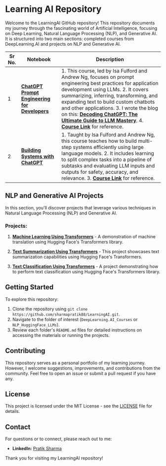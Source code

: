 # Learning AI Repository

Welcome to the LearningAI GitHub repository! This repository documents my journey through the fascinating world of Artificial Intelligence, focusing on Deep Learning, Natural Language Processing (NLP), and Generative AI. It is structured into two main sections: completed courses from DeepLearning.AI and projects on NLP and Generative AI.

|Sr No.|Notebook| Description                                                                                                                                                                                                                                                                                                                                                                                                                                                                                                                           |
|---|---|---------------------------------------------------------------------------------------------------------------------------------------------------------------------------------------------------------------------------------------------------------------------------------------------------------------------------------------------------------------------------------------------------------------------------------------------------------------------------------------------------------------------------------------|
|1|**[ChatGPT Prompt Engineering for Developers](https://github.com/sharmapratik88/LearningAI/tree/main/DeepLearning.AI/01_ChatGPT_Prompt_Engineering_Developers)**| 1. This course, led by Isa Fulford and Andrew Ng, focuses on prompt engineering best practices for application development using LLMs. 2. It covers summarizing, inferring, transforming, and expanding text to build custom chatbots and other applications. 3. I wrote the blog on this: **[Decoding ChatGPT: The Ultimate Guide to LLM Mastery](https://pratikdsharma.com/chatgpt-prompt-engineering/)**. 4. **[Course Link](https://www.deeplearning.ai/short-courses/chatgpt-prompt-engineering-for-developers/)** for reference.|
|2|**[Building Systems with ChatGPT](https://github.com/sharmapratik88/LearningAI/tree/main/DeepLearning.AI/02_Building_Systems_with_OpenAI_API)**|   1. Taught by Isa Fulford and Andrew Ng, this course teaches how to build multi-step systems efficiently using large language models. 2. It includes learning to split complex tasks into a pipeline of subtasks and evaluating LLM inputs and outputs for safety, accuracy, and relevance. 3. **[Course Link](https://www.deeplearning.ai/short-courses/building-systems-with-chatgpt/)** for reference.|

## NLP and Generative AI Projects

In this section, you'll discover projects that leverage various techniques in Natural Language Processing (NLP) and Generative AI.

### Projects:

1. **[Machine Learning Using Transformers](https://nbviewer.org/github/sharmapratik88/LearningAI/blob/main/NLP_HuggingFace_LLMs/01_HF_Machine_Translation.ipynb)** - A demonstration of machine translation using Hugging Face's Transformers library.

2. **[Text Summarization Using Transformers](https://nbviewer.org/github/sharmapratik88/LearningAI/blob/main/NLP_HuggingFace_LLMs/02_HF_Text_Summarizer.ipynb)** - This project showcases text summarization capabilities using Hugging Face's Transformers. 

3. **[Text Classification Using Transformers](https://nbviewer.org/github/sharmapratik88/LearningAI/blob/main/NLP_HuggingFace_LLMs/03_HF_Text_Classification.ipynb)** - A project demonstrating how to perform text classification using Hugging Face's Transformers library.

## Getting Started

To explore this repository:

1. Clone the repository using `git clone https://github.com/sharmapratik88/LearningAI.git`.
2. Navigate to the folder of interest (`DeepLearning.AI_Courses` or `NLP_HuggingFace_LLMs`).
3. Review each folder's `README.md` files for detailed instructions on accessing the materials or running the projects.

## Contributing

This repository serves as a personal portfolio of my learning journey. However, I welcome suggestions, improvements, and contributions from the community. Feel free to open an issue or submit a pull request if you have any.

## License

This project is licensed under the MIT License - see the [LICENSE](https://github.com/sharmapratik88/LearningAI/blob/main/LICENSE) file for details.

## Contact

For questions or to connect, please reach out to me:
- **LinkedIn:** [Pratik Sharma](https://linkedin.com/in/sharmapratikd)

Thank you for visiting my LearningAI repository!
